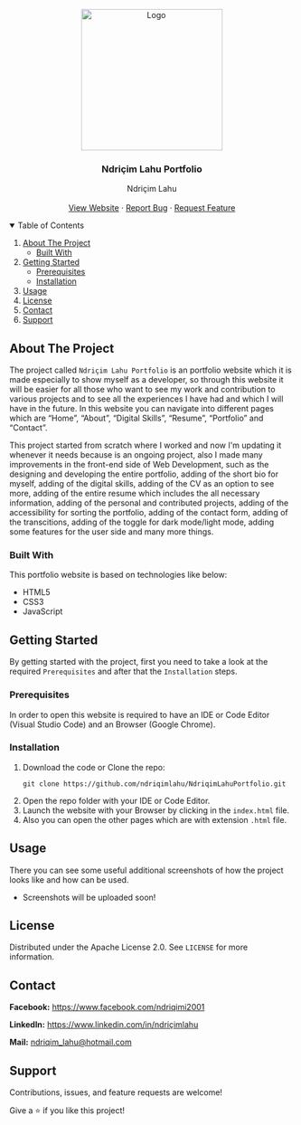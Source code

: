 <!-- PROJECT LOGO -->
<p align="center">
  <img src="https://github.com/ndriqimlahu/NdriqimLahuPortfolio/blob/main/assets/img/portfolio/NdriqimLahuPortfolio.png" alt="Logo" width="250" height="250">
  <h3 align="center">Ndriçim Lahu Portfolio</h3>
  <p align="center">
    Ndriçim Lahu
    <br>
    <br>
    <a href="https://ndriqimlahu.ml">View Website</a>
    ·
    <a href="https://github.com/ndriqimlahu/NdriqimLahuPortfolio/issues">Report Bug</a>
    ·
    <a href="https://github.com/ndriqimlahu/NdriqimLahuPortfolio/issues">Request Feature</a>
  </p>
</p>


<!-- TABLE OF CONTENTS -->
<details open="open">
  <summary>Table of Contents</summary>
  <ol>
    <li>
      <a href="#about-the-project">About The Project</a>
      <ul>
        <li><a href="#built-with">Built With</a></li>
      </ul>
    </li>
    <li>
      <a href="#getting-started">Getting Started</a>
      <ul>
        <li><a href="#prerequisites">Prerequisites</a></li>
        <li><a href="#installation">Installation</a></li>
      </ul>
    </li>
    <li><a href="#usage">Usage</a></li>
    <li><a href="#license">License</a></li>
    <li><a href="#contact">Contact</a></li>
    <li><a href="#support">Support</a></li>
  </ol>
</details>


<!-- ABOUT THE PROJECT -->
## About The Project

The project called `Ndriçim Lahu Portfolio` is an portfolio website which it is made especially to show myself as a developer, so through this website it will be easier for all those who want to see my work and contribution to various projects and to see all the experiences I have had and which I will have in the future. In this website you can navigate into different pages which are “Home”, “About”, “Digital Skills”, “Resume”, “Portfolio” and “Contact”.

This project started from scratch where I worked and now I'm updating it whenever it needs because is an ongoing project, also I made many improvements in the front-end side of Web Development, such as the designing and developing the entire portfolio, adding of the short bio for myself, adding of the digital skills, adding of the CV as an option to see more, adding of the entire resume which includes the all necessary information, adding of the personal and contributed projects, adding of the accessibility for sorting the portfolio, adding of the contact form, adding of the transcitions, adding of the toggle for dark mode/light mode, adding some features for the user side and many more things.


### Built With

This portfolio website is based on technologies like below:

* HTML5
* CSS3
* JavaScript


<!-- GETTING STARTED -->
## Getting Started

By getting started with the project, first you need to take a look at the required `Prerequisites` and after that the `Installation` steps.


### Prerequisites

In order to open this website is required to have an IDE or Code Editor (Visual Studio Code) and an Browser (Google Chrome).


### Installation

1. Download the code or Clone the repo:
   ```terminal
   git clone https://github.com/ndriqimlahu/NdriqimLahuPortfolio.git
   ```
2. Open the repo folder with your IDE or Code Editor.
3. Launch the website with your Browser by clicking in the `index.html` file.
4. Also you can open the other pages which are with extension `.html` file.


<!-- USAGE -->
## Usage

There you can see some useful additional screenshots of how the project looks like and how can be used.

* Screenshots will be uploaded soon!


<!-- LICENSE -->
## License

Distributed under the Apache License 2.0. See `LICENSE` for more information.


<!-- CONTACT -->
## Contact

**Facebook:** https://www.facebook.com/ndriqimi2001

**LinkedIn:** https://www.linkedin.com/in/ndriçimlahu

**Mail:** ndriqim_lahu@hotmail.com


<!-- SUPPORT -->
## Support

Contributions, issues, and feature requests are welcome!

Give a ⭐️ if you like this project!
